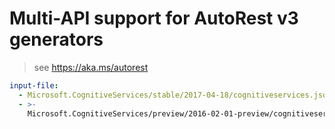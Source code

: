 # Multi-API support for AutoRest v3 generators

> see https://aka.ms/autorest

``` yaml $(enable-multi-api)
input-file:
  - Microsoft.CognitiveServices/stable/2017-04-18/cognitiveservices.json
  - >-
    Microsoft.CognitiveServices/preview/2016-02-01-preview/cognitiveservices.json
```
